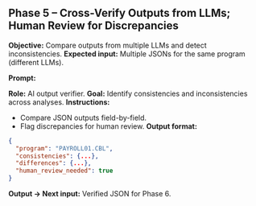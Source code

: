 ## **Phase 5 – Cross-Verify Outputs from LLMs; Human Review for Discrepancies**

**Objective:** Compare outputs from multiple LLMs and detect inconsistencies.
**Expected input:** Multiple JSONs for the same program (different LLMs).

**Prompt:**

 **Role:** AI output verifier.
 **Goal:** Identify consistencies and inconsistencies across analyses.
 **Instructions:**

 * Compare JSON outputs field-by-field.
 * Flag discrepancies for human review.
   **Output format:**

 ```json
 {
   "program": "PAYROLL01.CBL",
   "consistencies": {...},
   "differences": {...},
   "human_review_needed": true
 }
 ```

**Output → Next input:** Verified JSON for Phase 6.